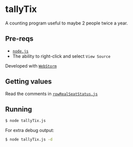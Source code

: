 # tallyTix

A counting program useful to maybe 2 people twice a year.

## Pre-reqs
* [`node.js`](https://nodejs.org/en/)
* The ability to right-click and select `View Source`

Developed with [`WebStorm`](https://www.jetbrains.com/webstorm/)

## Getting values
Read the comments in [`rowRealSeatStatus.js`](../rowRealSeatStatus.js)

## Running

```bash
$ node tallyTix.js
```

For extra debug output:
```bash
$ node tallyTix.js -d
```